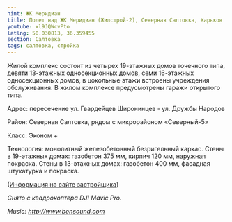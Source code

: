 ```yaml
---
hint: ЖК Меридиан
title: Полет над ЖК Меридиан (Жилстрой-2), Северная Салтовка, Харьков
youtube: xl9JQWcvPto
latlng: 50.030813, 36.359455
section: Салтовка
tags: салтовка, стройка
---
```

Жилой комплекс состоит из четырех 19-этажных домов точечного типа, девяти 13-этажных односекционных домов, семи 16-этажных односекционных домов, в цокольные этажи встроены учреждения обслуживания. В жилом комплексе предусмотрены гаражи открытого типа.

Адрес: пересечение ул. Гвардейцев Широнинцев - ул. Дружбы Народов

Район: Северная Салтовка, рядом с микрорайоном «Северный-5»

Класс: Эконом +

Технология: монолитный железобетонный безригельный каркас. Стены в 19-этажных домах: газобетон 375 мм, кирпич 120 мм, наружная покраска. Стены в 13-этажных домах: газобетон 400 мм, фасадная штукатурка и покраска.

([Информация на сайте застройщика](http://www.zhilstroj-2.ua/objects/meridian/))

*Снято с квадрокоптера DJI Mavic Pro.*

*Music: <http://www.bensound.com>*

